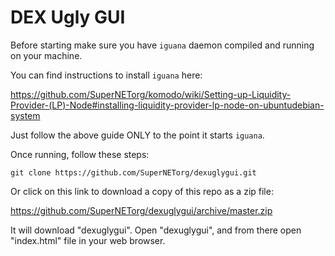 # DEX Ugly GUI

Before starting make sure you have `iguana` daemon compiled and running on your machine.

You can find instructions to install `iguana` here:

https://github.com/SuperNETorg/komodo/wiki/Setting-up-Liquidity-Provider-(LP)-Node#installing-liquidity-provider-lp-node-on-ubuntudebian-system

Just follow the above guide ONLY to the point it starts `iguana`.

Once running, follow these steps:
```shell
git clone https://github.com/SuperNETorg/dexuglygui.git
```

Or click on this link to download a copy of this repo as a zip file:

https://github.com/SuperNETorg/dexuglygui/archive/master.zip

It will download "dexuglygui". Open "dexuglygui", and from there open "index.html" file in your web browser.